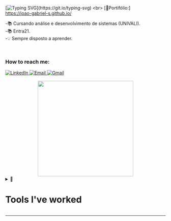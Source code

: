 [![Typing SVG](https://readme-typing-svg.herokuapp.com?font=inconsolata&size=35&color=22899F&center=true&width=600&height=80&lines=Hello+World%2C+it's+me%2C+João%F0%9F%8C%8E!)](https://git.io/typing-svg)
<br>
[📝Portifólio:]<br>
https://joao-gabriel-s.github.io/
<br>

-📚 Cursando análise e desenvolvimento de sistemas (UNIVALI).<br>
-📚 Entra21.<br>
-💡 Sempre disposto a aprender.<br>

<br>

<div  align="left">

### How to reach me:
 <a href="https://www.linkedin.com/in/joao-gabriel-s/">
    <img src="https://img.shields.io/badge/LinkedIn-%230077B5.svg?&style=flat-square&logo=linkedin&logoColor=white&color=071A2C" alt="LinkedIn">
  </a>
 <a href="mailto:joaog00@hotmail.com" mailto="mailto:joaog00@hotmail.com" target="_blank">
    <img src="https://img.shields.io/badge/Email-%231877F2.svg?&style=flat-square&logo=gmail&logoColor=white&color=071A2C" alt="Email">
  </a>
  <a href="https://joao-gabriel-s.github.io/"target="_blank">
    <img src="https://img.shields.io/badge/-Website-%23071a2c" alt="Gmail">
  </a>
</div>

<br>
<div align="center"  height="200px";width:150px;>

<img src=./octocat.png width="300" style="max-width: 100%;">

<br>
<div  align="left">

<details><summary>🔧 <h1>Tools I've worked</h1></summary> 

#### Front-end

<center>
<hr>

![HTML](https://img.shields.io/badge/-HTML-black?style=flat&logo=HTML5)&nbsp;
![CSS](https://img.shields.io/badge/-CSS-black?style=flat&logo=CSS3&logoColor=1572B6)&nbsp;
![Bootstrap](https://img.shields.io/badge/-Bootstrap-black?style=flat&logo=bootstrap)&nbsp;
![JavaScript](https://img.shields.io/badge/-JavaScript-black?style=flat&logo=javascript)&nbsp;
![Typescript](https://img.shields.io/badge/-Typescript-black?style=flat&logo=typescript)&nbsp;

<br>

</center>

#### Back-end
<center>
<hr>

![C#](https://img.shields.io/badge/C%23-000000?style=flat&logo=c-sharp&logoColor=purple)&nbsp;

<br>
</center>

#### Database

<center>
<hr>

![MySql](https://img.shields.io/badge/-MySql-black?style=flat&logo=mysql)&nbsp;
![SqlServer](https://img.shields.io/badge/-SqlServer-black?style=flat&logo=microsoft-Sql-Server)&nbsp;

<br>
</center>

#### Mobile

<center>
<hr>

![Flutter](https://img.shields.io/badge/-Flutter-black?style=flat&logo=Flutter&logoColor=13b9fd)&nbsp;
![Xamarin](https://img.shields.io/badge/-Xamarin-black?style=flat&logo=xamarin&logoColor=13b9fd)&nbsp;

<br>
</center>

#### IDE

<center>
<hr>

![Visual Studio Code](https://img.shields.io/badge/-Visual%20Studio%20Code-black?style=flat&logo=visual-studio-code&logoColor=007ACC)&nbsp;
![Visual Studio](https://img.shields.io/badge/-Visual%20Studio-black?style=flat&logo=visual-studio&logoColor=purple)&nbsp;
<br>
</center>

#### Versioning

<center>
<hr>

![Git](https://img.shields.io/badge/-Git-black?style=flat&logo=git)&nbsp;
![GitHub](https://img.shields.io/badge/-GitHub-black?style=flat&logo=github)&nbsp;

<br>
</center>

<hr>

<details><summary> 📈 My GitHub Stats  </summary>
<p>
<p align="center">

<center>

![João Gabriel GitHub stats](https://github-readme-stats.vercel.app/api?username=joao-gabriel-s&show_icons=true&theme=radical)

<br>


</div>
</p>
</details>

<hr>
<br>

</div>
<br> 


